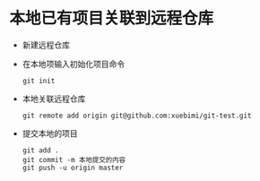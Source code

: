# 本地已有项目关联到远程仓库

- 新建远程仓库

- 在本地项输入初始化项目命令

  ```
  git init 
  ```

- 本地关联远程仓库
  ```
  git remote add origin git@github.com:xuebimi/git-test.git
  ```
- 提交本地的项目
  ```
  git add .
  git commit -m 本地提交的内容
  git push -u origin master
  ```
